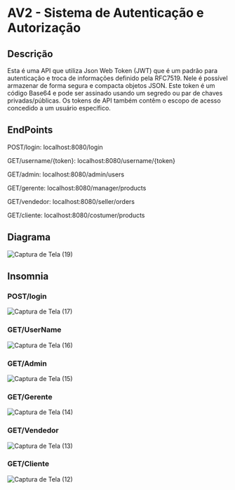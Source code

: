 # AV2 - Sistema de Autenticação e Autorização

## Descrição 
Esta é uma API que utiliza Json Web Token (JWT) que é um padrão para autenticação e troca de informações definido pela RFC7519. Nele é possível armazenar de forma segura e compacta objetos JSON. Este token é um código Base64 e pode ser assinado usando um segredo ou par de chaves privadas/públicas. Os tokens de API também contêm o escopo de acesso concedido a um usuário específico.

## EndPoints
POST/login: localhost:8080/login

GET/username/{token}: localhost:8080/username/{token}

GET/admin: localhost:8080/admin/users

GET/gerente: localhost:8080/manager/products

GET/vendedor: localhost:8080/seller/orders

GET/cliente: localhost:8080/costumer/products

## Diagrama
![Captura de Tela (19)](https://github.com/PauloHAJr/AV2-SistemaAutenticacaoAutorizacao/assets/102565635/0b91de88-edec-48ec-9e31-e15cc4b76a5c)

## Insomnia
### POST/login
![Captura de Tela (17)](https://github.com/PauloHAJr/AV2-SistemaAutenticacaoAutorizacao/assets/102565635/eabb3b5f-e73a-42f4-b181-6bf8d77dd30f)
### GET/UserName
![Captura de Tela (16)](https://github.com/PauloHAJr/AV2-SistemaAutenticacaoAutorizacao/assets/102565635/11db0e91-cfd0-4626-9760-3bcd31372385)
### GET/Admin
![Captura de Tela (15)](https://github.com/PauloHAJr/AV2-SistemaAutenticacaoAutorizacao/assets/102565635/e0d66bf4-5eeb-44ad-82f4-c8a97aeb4e36)
### GET/Gerente
![Captura de Tela (14)](https://github.com/PauloHAJr/AV2-SistemaAutenticacaoAutorizacao/assets/102565635/b9a2cb43-a31c-405c-a283-15ba1c0431b6)
### GET/Vendedor
![Captura de Tela (13)](https://github.com/PauloHAJr/AV2-SistemaAutenticacaoAutorizacao/assets/102565635/2eeb1075-cda1-43eb-ae7e-18fe4b214ac7)
### GET/Cliente
![Captura de Tela (12)](https://github.com/PauloHAJr/AV2-SistemaAutenticacaoAutorizacao/assets/102565635/0ba42aaa-4351-42a8-b038-a6a6e50e7e52)
